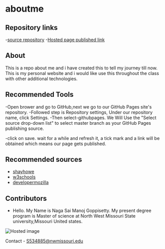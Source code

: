 # aboutme
## Repository links

-[source repository](https://github.com/Manoj1028/aboutme)
-[Hosted page published link](https://manoj1028.github.io/aboutme/)
## About 
This is a repo  about me and i have created this to tell my journey till now. This is my personal website and i would like use this throughout the class with other additional technologies.
## Recommended Tools

-Open brower and go to  GitHub,next we go to our GitHub Pages site's repository.
-Followed step is  Repository settings, Under our repository name, click  Settings.
-Then select-githubpages. We Will Use the "Select source drop-down list" to select master branch as your GitHub Pages publishing source.

-click on save. wait for a while and refresh it, a tick mark and a link will be obtained which means our page gets published.
## Recommended sources
- [shayhowe](https://learn.shayhowe.com/html-css/getting-to-know-html/)
- [w3schools](https://www.w3schools.com/html/)
- [developermozilla](https://developer.mozilla.org/en-US/docs/Learn/HTML/Introduction_to_HTML/Creating_hyperlinks)

## Contributors

- Hello. My Name is Naga Sai Manoj Goppisetty. My present degree program is Master of science at North West Missouri State university,Missouri United states.

 ![Hosted image](https://www.kttn.com/wp-content/uploads/2017/04/Northwest-Missouri-State-University.jpg")

Contact - S534885@nwmissouri.edu
